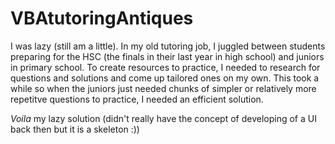 # VBAtutoringAntiques

I was lazy (still am a little). In my old tutoring job, I juggled between students preparing for the HSC (the finals in their last year in high school) and juniors in primary school. To create resources to practice, I needed to research for questions and solutions and come up tailored ones on my own. This took a while so when the juniors just needed chunks of simpler or relatively more repetitve questions to practice, I needed an efficient solution.

*Voila* my lazy solution (didn't really have the concept of developing of a UI back then but it is a skeleton :))
